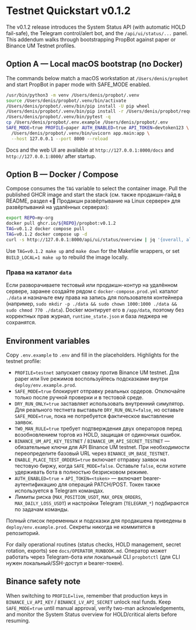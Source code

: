 # Testnet Quickstart v0.1.2

The v0.1.2 release introduces the System Status API (with automatic HOLD
fail-safe), the Telegram control/alert bot, and the `/api/ui/status/...` panel.
This addendum walks through bootstrapping PropBot against paper or Binance UM
Testnet profiles.

## Option A — Local macOS bootstrap (no Docker)

The commands below match a macOS workstation at `/Users/denis/propbot` and start
PropBot in paper mode with SAFE_MODE enabled.

```bash
/usr/bin/python3 -m venv /Users/denis/propbot/.venv
source /Users/denis/propbot/.venv/bin/activate
/Users/denis/propbot/.venv/bin/pip install -U pip wheel
/Users/denis/propbot/.venv/bin/pip install -r /Users/denis/propbot/requirements.txt
/Users/denis/propbot/.venv/bin/pytest -q
cp /Users/denis/propbot/.env.example /Users/denis/propbot/.env
SAFE_MODE=true PROFILE=paper AUTH_ENABLED=true API_TOKEN=devtoken123 \
  /Users/denis/propbot/.venv/bin/uvicorn app.main:app \
  --host 127.0.0.1 --port 8000 --reload
```

Docs and the web UI are available at `http://127.0.0.1:8000/docs` and
`http://127.0.0.1:8000/` after startup.

## Option B — Docker / Compose

Compose consumes the `TAG` variable to select the container image. Pull the
published GHCR image and start the stack (см. также продакшн-гайд в README,
раздел «🚀 Продакшн развёртывание на Linux сервере» для развёртываний на
удалённых серверах):

```bash
export REPO=my-org
docker pull ghcr.io/${REPO}/propbot:v0.1.2
TAG=v0.1.2 docker compose pull
TAG=v0.1.2 docker compose up -d
curl -s http://127.0.0.1:8000/api/ui/status/overview | jq '{overall, alerts}'
```

Use `TAG=v0.1.2 make up` and `make down` for the Makefile wrappers, or set
`BUILD_LOCAL=1 make up` to rebuild the image locally.

### Права на каталог `data`

Если разворачиваете тестовый или продакшн-контур на удалённом сервере, заранее
создайте рядом с `docker-compose.prod.yml` каталог `./data` и назначьте ему
права на запись для пользователя контейнера (например, `sudo mkdir -p ./data &&
sudo chown 1000:1000 ./data && sudo chmod 770 ./data`). Docker монтирует его в
`/app/data`, поэтому без корректных прав журнал, `runtime_state.json` и база леджера не сохранятся.

## Environment variables

Copy `.env.example` to `.env` and fill in the placeholders. Highlights for the
testnet profile:

- `PROFILE=testnet` запускает связку против Binance UM testnet. Для paper или
  live режимов воспользуйтесь подсказками внутри `deploy/env.example.prod`.
- `SAFE_MODE=true` блокирует отправку реальных ордеров. Отключайте только после
  ручной проверки и в тестовой среде.
- `DRY_RUN_ONLY=true` заставляет использовать внутренний симулятор. Для реального
  тестнета выставьте `DRY_RUN_ONLY=false`, но оставьте `SAFE_MODE=true`, пока не
  потребуется фактическое выставление заявок.
- `TWO_MAN_RULE=true` требует подтверждения двух операторов перед возобновлением
  торгов из HOLD, защищая от одиночных ошибок.
- `BINANCE_UM_API_KEY_TESTNET` / `BINANCE_UM_API_SECRET_TESTNET` — обязательные
  ключи для API Binance UM testnet. При необходимости переопределите базовый URL
  через `BINANCE_UM_BASE_TESTNET`.
- `ENABLE_PLACE_TEST_ORDERS=true` включает отправку заявок на тестовую биржу,
  когда `SAFE_MODE=false`. Оставьте `false`, если хотите удерживать бота в
  полностью безрисковом режиме.
- `AUTH_ENABLED=true` + `API_TOKEN=<token>` — включает bearer-аутентификацию для
  операций PATCH/POST. Токен также используется в Telegram командах.
- Лимиты риска (`MAX_POSITION_USDT`, `MAX_OPEN_ORDERS`,
  `MAX_DAILY_LOSS_USDT`) и настройки Telegram (`TELEGRAM_*`) подбираются по
  задачам команды.

Полный список переменных и подсказки для продакшена приведены в
`deploy/env.example.prod`. Секреты никогда не коммитятся в репозиторий.

For daily operational routines (status checks, HOLD management, secret rotation, exports) see `docs/OPERATOR_RUNBOOK.md`.
Оператор может работать через Telegram-бота или локальный CLI `propbotctl` (для CLI нужен локальный/SSH-доступ и bearer-токен).

## Binance safety note

When switching to `PROFILE=live`, remember that production keys in
`BINANCE_LV_API_KEY` / `BINANCE_LV_API_SECRET` unlock real funds. Keep
`SAFE_MODE=true` until manual approval, verify two-man acknowledgements, and
monitor the System Status overview for HOLD/critical alerts before resuming.
